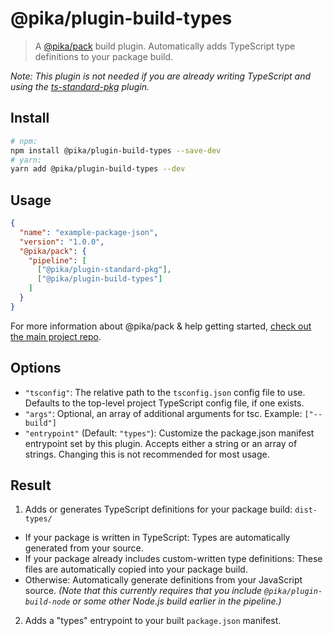 # @pika/plugin-build-types

> A [@pika/pack](https://github.com/pikapkg/pack) build plugin.
> Automatically adds TypeScript type definitions to your package build.

*Note: This plugin is not needed if you are already writing TypeScript and using the [ts-standard-pkg](/packages/plugin-ts-standard-pkg) plugin.*


## Install

```sh
# npm:
npm install @pika/plugin-build-types --save-dev
# yarn:
yarn add @pika/plugin-build-types --dev
```


## Usage

```json
{
  "name": "example-package-json",
  "version": "1.0.0",
  "@pika/pack": {
    "pipeline": [
      ["@pika/plugin-standard-pkg"],
      ["@pika/plugin-build-types"]
    ]
  }
}
```

For more information about @pika/pack & help getting started, [check out the main project repo](https://github.com/pikapkg/pack).


## Options

- `"tsconfig"`: The relative path to the `tsconfig.json` config file to use. Defaults to the top-level project TypeScript config file, if one exists.
- `"args"`: Optional, an array of additional arguments for tsc. Example: `["--build"]`
- `"entrypoint"` (Default: `"types"`): Customize the package.json manifest entrypoint set by this plugin. Accepts either a string or an array of strings. Changing this is not recommended for most usage.


## Result

1. Adds or generates TypeScript definitions for your package build: `dist-types/`
  - If your package is written in TypeScript: Types are automatically generated from your source.
  - If your package already includes custom-written type definitions: These files are automatically copied into your package build.
  - Otherwise: Automatically generate definitions from your JavaScript source. *(Note that this currently requires that you include `@pika/plugin-build-node` or some other Node.js build earlier in the pipeline.)*
2. Adds a "types" entrypoint to your built `package.json` manifest.
